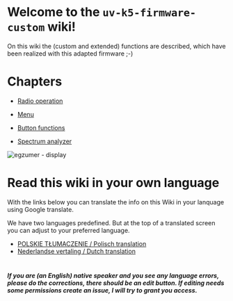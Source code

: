 # Welcome to the `uv-k5-firmware-custom` wiki!

On this wiki the (custom and extended) functions are described, which have been realized with this adapted firmware ;-)


# Chapters

* [Radio operation](https://github.com/egzumer/uv-k5-firmware-custom/wiki/Radio-operation)

* [Menu](https://github.com/egzumer/uv-k5-firmware-custom/wiki/Menu)

* [Button functions](https://github.com/egzumer/uv-k5-firmware-custom/wiki/Button-functions)

* [Spectrum analyzer](https://github.com/egzumer/uv-k5-firmware-custom/wiki/Spectrum-analyzer)


![egzumer - display](https://github.com/egzumer/uv-k5-firmware-custom/assets/148579604/0ee03884-c7c3-4346-b338-15c9e8abd991)


# Read this wiki in your own language

With the links below you can translate the info on this Wiki in your lanquage using Google translate.

We have two languages predefined. But at the top of a translated screen you can adjust to your preferred language. 

* [POLSKIE TŁUMACZENIE / Polisch translation](https://github-com.translate.goog/egzumer/uv-k5-firmware-custom/wiki?_x_tr_sl=en&_x_tr_tl=pl&_x_tr_hl=pl&_x_tr_pto=wapp)<BR>
* [Nederlandse vertaling / Dutch translation](https://github-com.translate.goog/egzumer/uv-k5-firmware-custom/wiki?_x_tr_sl=en&_x_tr_tl=nl&_x_tr_hl=nl&_x_tr_pto=wapp)<BR>

#
**_If you are (an English) native speaker and you see any language errors, please do the corrections, there should be an edit button. If editing needs some permissions create an issue, I will try to grant you access._**